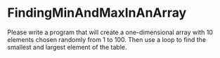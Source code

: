 # FindingMinAndMaxInAnArray
Please write a program that will create a one-dimensional array with 10 elements chosen randomly from 1 to 100. Then use a loop to find the smallest and largest element of the table.
